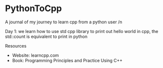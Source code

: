 # PythonToCpp
A journal of my journey to learn cpp from a python user /n

Day 1: 
we learn how to use std cpp library to print out hello world
in cpp, the std::count is equivalent to print in python 

Resources 
- Website: learncpp.com
- Book: Programming Principles and Practice Using C++
